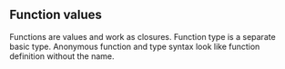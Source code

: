 ## Function values

Functions are values and work as closures. Function type is a separate basic type. Anonymous function and type syntax look like function definition without the name.